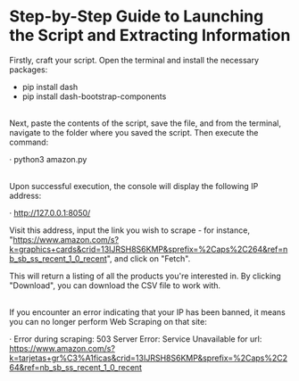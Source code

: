 # Step-by-Step Guide to Launching the Script and Extracting Information

Firstly, craft your script. Open the terminal and install the necessary packages:
- pip install dash
- pip install dash-bootstrap-components

</br>
Next, paste the contents of the script, save the file, and from the terminal, navigate to the folder where you saved the script. Then execute the command:

· python3 amazon.py

</br>
Upon successful execution, the console will display the following IP address:

· http://127.0.0.1:8050/

Visit this address, input the link you wish to scrape - for instance, "https://www.amazon.com/s?k=graphics+cards&crid=13IJRSH8S6KMP&sprefix=%2Caps%2C264&ref=nb_sb_ss_recent_1_0_recent", and click on "Fetch".

This will return a listing of all the products you're interested in. By clicking "Download", you can download the CSV file to work with.

</br>
If you encounter an error indicating that your IP has been banned, it means you can no longer perform Web Scraping on that site:

· Error during scraping: 503 Server Error: Service Unavailable for url: https://www.amazon.com/s?k=tarjetas+gr%C3%A1ficas&crid=13IJRSH8S6KMP&sprefix=%2Caps%2C264&ref=nb_sb_ss_recent_1_0_recent
